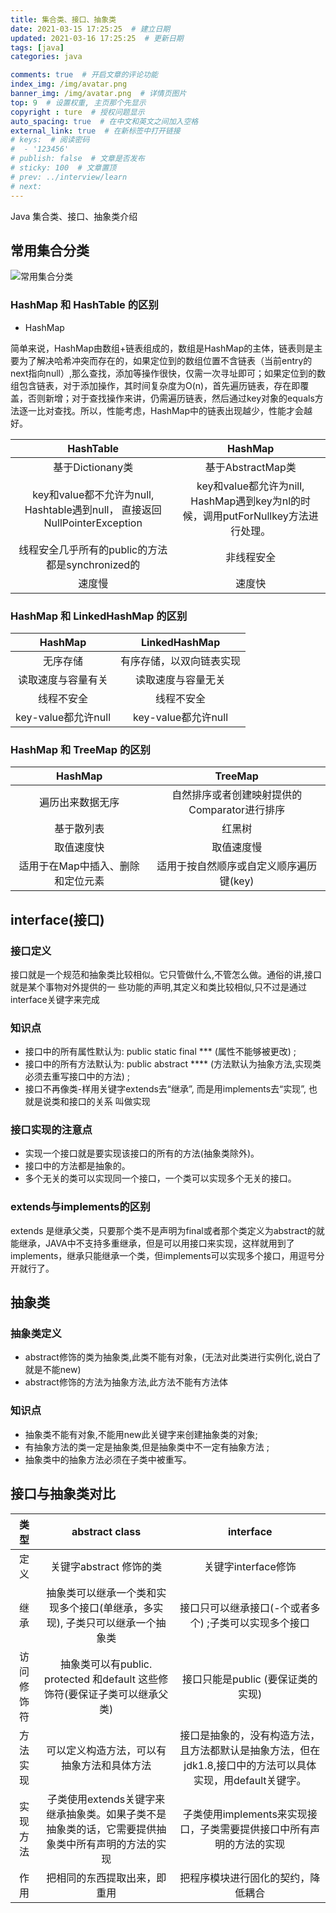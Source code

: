 ```yaml
---
title: 集合类、接口、抽象类
date: 2021-03-15 17:25:25  # 建立日期
updated: 2021-03-16 17:25:25  # 更新日期
tags: [java]
categories: java

comments: true  # 开启文章的评论功能
index_img: /img/avatar.png
banner_img: /img/avatar.png  # 详情页图片
top: 9  # 设置权重, 主页那个先显示
copyright : ture  # 授权问题显示
auto_spacing: true  # 在中文和英文之间加入空格
external_link: true  # 在新标签中打开链接
# keys:  # 阅读密码
#  - '123456'
# publish: false  # 文章是否发布
# sticky: 100  # 文章置顶
# prev: ../interview/learn
# next:
---
```


Java 集合类、接口、抽象类介绍
<!-- more -->

## 常用集合分类
![常用集合分类](/img/jihemap.png)

### HashMap 和 HashTable 的区别
- HashMap

简单来说，HashMap由数组+链表组成的，数组是HashMap的主体，链表则是主要为了解决哈希冲突而存在的，如果定位到的数组位置不含链表（当前entry的next指向null）,那么查找，添加等操作很快，仅需一次寻址即可；如果定位到的数组包含链表，对于添加操作，其时间复杂度为O(n)，首先遍历链表，存在即覆盖，否则新增；对于查找操作来讲，仍需遍历链表，然后通过key对象的equals方法逐一比对查找。所以，性能考虑，HashMap中的链表出现越少，性能才会越好。

HashTable|HashMap
:---:|:--:
基于Dictionany类|基于AbstractMap类|
key和value都不允许为null, Hashtable遇到null， 直接返回NullPointerException|key和value都允许为nill, HashMap遇到key为nl的时候，调用putForNullkey方法进行处理。|
线程安全几乎所有的public的方法都是synchronized的|非线程安全|
速度慢|速度快|

### HashMap 和 LinkedHashMap 的区别
HashMap|LinkedHashMap
:---:|:--:
无序存储|有序存储，以双向链表实现|
读取速度与容量有关|读取速度与容量无关|
线程不安全|线程不安全|
key-value都允许null|key-value都允许null|

### HashMap 和 TreeMap 的区别
HashMap|TreeMap
:---:|:--:
遍历出来数据无序|自然排序或者创建映射提供的Comparator进行排序|
基于散列表|红黑树|
取值速度快|取值速度慢|
适用于在Map中插入、删除和定位元素|适用于按自然顺序或自定义顺序遍历键(key)|

## interface(接口)
### 接口定义
接口就是一个规范和抽象类比较相似。它只管做什么,不管怎么做。通俗的讲,接口就是某个事物对外提供的一
些功能的声明,其定义和类比较相似,只不过是通过interface关键字来完成
### 知识点
- 接口中的所有属性默认为: public static final *** (属性不能够被更改) ;
- 接口中的所有方法默认为: public abstract **** (方法默认为抽象方法,实现类必须去重写接口中的方法) ;
- 接口不再像类-样用关键字extends去“继承”, 而是用implements去“实现”, 也就是说类和接口的关系
叫做实现

### 接口实现的注意点

- 实现一个接口就是要实现该接口的所有的方法(抽象类除外)。
- 接口中的方法都是抽象的。
- 多个无关的类可以实现同一个接口，一个类可以实现多个无关的接口。

### extends与implements的区别

extends 是继承父类，只要那个类不是声明为final或者那个类定义为abstract的就能继承，JAVA中不支持多重继承，但是可以用接口来实现，这样就用到了implements，继承只能继承一个类，但implements可以实现多个接口，用逗号分开就行了。

## 抽象类
### 抽象类定义
- abstract修饰的类为抽象类,此类不能有对象，(无法对此类进行实例化,说白了就是不能new)
- abstract修饰的方法为抽象方法,此方法不能有方法体
### 知识点
- 抽象类不能有对象,不能用new此关键字来创建抽象类的对象;
- 有抽象方法的类一定是抽象类,但是抽象类中不一定有抽象方法 ;
- 抽象类中的抽象方法必须在子类中被重写。

## 接口与抽象类对比

类型 |abstract class|interface
:--:|:--:|:--:
定义|关键字abstract 修饰的类|关键字interface修饰
继承|抽象类可以继承一个类和实现多个接口(单继承，多实现), 子类只可以继承一个抽象类|接口只可以继承接口(-个或者多个) ;子类可以实现多个接口
访问修饰符|抽象类可以有public. protected 和default 这些修饰符(要保证子类可以继承父类)|接口只能是public (要保证类的实现)
方法实现|可以定义构造方法，可以有抽象方法和具体方法|接口是抽象的，没有构造方法，且方法都默认是抽象方法，但在jdk1.8,接口中的方法可以具体实现，用default关键字。
实现方法|子类使用extends关键字来继承抽象类。如果子类不是抽象类的话，它需要提供抽象类中所有声明的方法的实现|子类使用implements来实现接口，子类需要提供接口中所有声明的方法的实现
作用|把相同的东西提取出来，即重用|把程序模块进行固化的契约，降低耦合
